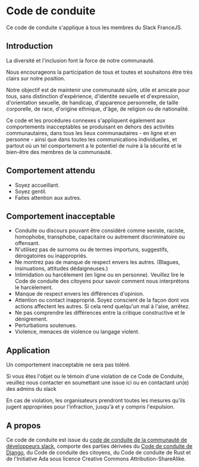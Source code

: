 # Code de conduite

Ce code de conduite s'applique à tous les membres du Slack FranceJS.

## Introduction

La diversité et l'inclusion font la force de notre communauté.

Nous encourageons la participation de tous et toutes et souhaitons être très clairs sur notre position.

Notre objectif est de maintenir une communauté sûre, utile et amicale pour tous, sans distinction d'expérience, d'identité sexuelle et d'expression, d'orientation sexuelle, de handicap, d'apparence personnelle, de taille corporelle, de race, d'origine ethnique, d'âge, de religion ou de nationalité.

Ce code et les procédures connexes s'appliquent également aux comportements inacceptables se produisant en dehors des activités communautaires, dans tous les lieux communautaires - en ligne et en personne - ainsi que dans toutes les communications individuelles, et partout où un tel comportement a le potentiel de nuire à la sécurité et le bien-être des membres de la communauté.

## Comportement attendu

 - Soyez accueillant.
 - Soyez gentil.
 - Faites attention aux autres.
 
## Comportement inacceptable

 - Conduite ou discours pouvant être considéré comme sexiste, raciste, homophobe, transphobe, capacitaire ou autrement discriminatoire ou offensant.
 - N'utilisez pas de surnoms ou de termes importuns, suggestifs, dérogatoires ou inappropriés.
 - Ne montrez pas de manque de respect envers les autres. (Blagues, insinuations, attitudes dédaigneuses.)
 - Intimidation ou harcèlement (en ligne ou en personne). Veuillez lire le Code de conduite des citoyens pour savoir comment nous interprétons le harcèlement.
 - Manque de respect envers les différences d'opinion.
 - Attention ou contact inapproprié. Soyez conscient de la façon dont vos actions affectent les autres. Si cela rend quelqu'un mal à l'aise, arrêtez.
 - Ne pas comprendre les différences entre la critique constructive et le dénigrement.
 - Perturbations soutenues.
 - Violence, menaces de violence ou langage violent.
 
## Application

Un comportement inacceptable ne sera pas toléré.

Si vous êtes l'objet ou le témoin d'une violation de ce Code de Conduite, veuillez nous contacter en soumettant une issue ici ou en contactant un(e) des admins du slack

En cas de violation, les organisateurs prendront toutes les mesures qu'ils jugent appropriées pour l'infraction, jusqu'à et y compris l'expulsion.

## A propos

Ce code de conduite est issue du [code de conduite de la communauté de développeurs slack](https://api.slack.com/docs/community-code-of-conduct), comporte des parties dérivées du [Code de conduite de Django](https://www.djangoproject.com/conduct/), du Code de conduite des citoyens, du Code de conduite de Rust et de l'Initiative Ada sous licence Creative Commons Attribution-ShareAlike.
